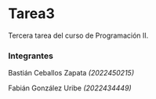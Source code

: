 # Tarea3
Tercera tarea del curso de Programación II.

### Integrantes

Bastián Ceballos Zapata _(2022450215)_

Fabián González Uribe _(2022434449)_
